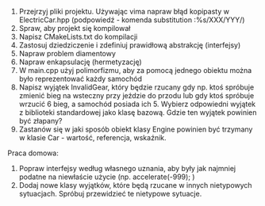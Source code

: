 1. Przejrzyj pliki projektu. Używając vima napraw błąd kopipasty w ElectricCar.hpp (podpowiedź - komenda substitution :%s/XXX/YYY/)
1. Spraw, aby projekt się kompilował
1. Napisz CMakeLists.txt do kompilacji
1. Zastosuj dziedziczenie i zdefiniuj prawidłową abstrakcję (interfejsy)
1. Napraw problem diamentowy
1. Napraw enkapsulację (hermetyzację)
1. W main.cpp użyj polimorfizmu, aby za pomocą jednego obiektu można było reprezentować każdy samochód
1. Napisz wyjątek InvalidGear, który będzie rzucany gdy np. ktoś spróbuje zmienić bieg na wsteczny przy jeździe do przodu lub gdy ktoś spróbuje wrzucić 6 bieg, a samochód posiada ich 5. Wybierz odpowiedni wyjątek z biblioteki standardowej jako klasę bazową. Gdzie ten wyjątek powinien być złapany?
1. Zastanów się w jaki sposób obiekt klasy Engine powinien być trzymany w klasie Car - wartość, referencja, wskaźnik.

Praca domowa:
1. Popraw interfejsy według własnego uznania, aby były jak najmniej podatne na niewłaście użycie (np. accelerate(-999); )
1. Dodaj nowe klasy wyjątków, które będą rzucane w innych nietypowych sytuacjach. Spróbuj przewidzieć te nietypowe sytuacje.
